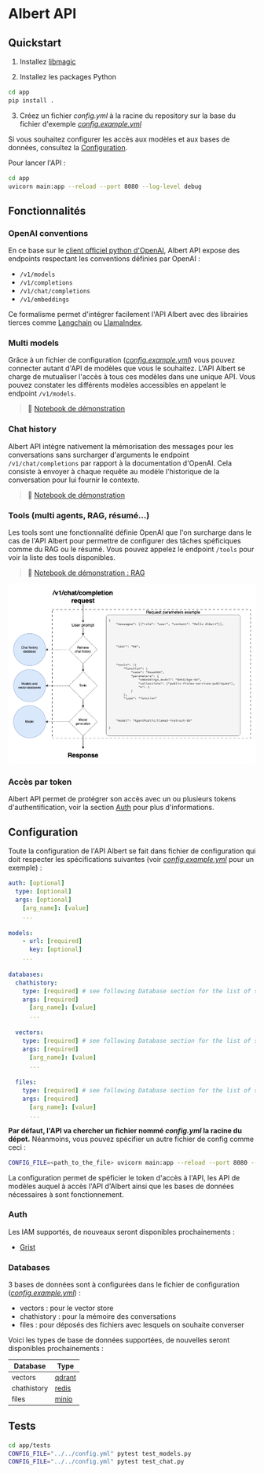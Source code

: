 # Albert API

## Quickstart

1. Installez [libmagic](https://man7.org/linux/man-pages/man3/libmagic.3.html)

2. Installez les packages Python

  ```bash 
  cd app
  pip install .
  ```

3. Créez un fichier *config.yml* à la racine du repository sur la base du fichier d'exemple *[config.example.yml](./config.example.yml)*

  Si vous souhaitez configurer les accès aux modèles et aux bases de données, consultez la [Configuration](#configuration).

  Pour lancer l'API : 
  ```bash
  cd app
  uvicorn main:app --reload --port 8080 --log-level debug
  ```

## Fonctionnalités

### OpenAI conventions

En ce base sur le [client officiel python d'OpenAI](https://github.com/openai/openai-python/tree/main), Albert API expose des endpoints respectant les conventions définies par OpenAI : 

- `/v1/models`
- `/v1/completions`
- `/v1/chat/completions`
- `/v1/embeddings`

Ce formalisme permet d'intégrer facilement l'API Albert avec des librairies tierces comme [Langchain](https://www.langchain.com/) ou [LlamaIndex](https://www.llamaindex.ai/).

### Multi models

Grâce à un fichier de configuration (*[config.example.yml](./config.example.yml)*) vous pouvez connecter autant d'API de modèles que vous le souhaitez. L'API Albert se charge de mutualiser l'accès à tous ces modèles dans une unique API. Vous pouvez constater les différents modèles accessibles en appelant le endpoint `/v1/models`.

> 📖 [Notebook de démonstration](./tutorials/models.ipynb)

### Chat history

Albert API intègre nativement la mémorisation des messages pour les conversations sans surcharger d'arguments le endpoint `/v1/chat/completions` par rapport à la documentation d'OpenAI. Cela consiste à envoyer à chaque requête au modèle l'historique de la conversation pour lui fournir le contexte.

> 📖 [Notebook de démonstration](./tutorials/chat_completions.ipynb)

### Tools (multi agents, RAG, résumé...)

Les tools sont une fonctionnalité définie OpenAI que l'on surcharge dans le cas de l'API Albert pour permettre de configurer des tâches spéficiques comme du RAG ou le résumé. Vous pouvez appelez le endpoint `/tools` pour voir la liste des tools disponibles.

> 📖 [Notebook de démonstration : RAG](./tutorials/retrival_augmented_generation.ipynb)

![](./assets/chatcompletion.png)

### Accès par token

Albert API permet de protégrer son accès avec un ou plusieurs tokens d'authentification, voir la section [Auth](#auth) pour plus d'informations.

## Configuration

Toute la configuration de l'API Albert se fait dans fichier de configuration qui doit respecter les  spécifications suivantes (voir *[config.example.yml](./config.example.yml)* pour un exemple) :

```yaml
auth: [optional]
  type: [optional]
  args: [optional] 
    [arg_name]: [value]
    ...
  
models:
    - url: [required]
      key: [optional]
    ...

databases:
  chathistory:
    type: [required] # see following Database section for the list of supported db type
    args: [required] 
      [arg_name]: [value]
      ...
    
  vectors:
    type: [required] # see following Database section for the list of supported db type
    args: [required] 
      [arg_name]: [value]
      ...
  
  files:
    type: [required] # see following Database section for the list of supported db type
    args: [required] 
      [arg_name]: [value]
      ...
```

**Par défaut, l'API va chercher un fichier nommé *config.yml* la racine du dépot.** Néanmoins, vous pouvez spécifier un autre fichier de config comme ceci :

```bash
CONFIG_FILE=<path_to_the_file> uvicorn main:app --reload --port 8080 --log-level debug
``` 

La configuration permet de spéficier le token d'accès à l'API, les API de modèles auquel à accès l'API d'Albert ainsi que les bases de données nécessaires à sont fonctionnement. 

### Auth

Les IAM supportés, de nouveaux seront disponibles prochainements :

* [Grist](https://www.getgrist.com/)

### Databases

3 bases de données sont à configurées dans le fichier de configuration (*[config.example.yml](./config.example.yml)*) : 
* vectors : pour le vector store
* chathistory : pour la mémoire des conversations
* files : pour déposés des fichiers avec lesquels on souhaite converser

Voici les types de base de données supportées, de nouvelles seront disponibles prochainements : 

| Database | Type |
| --- | --- |
| vectors | [qdrant](https://qdrant.tech/) | 
| chathistory | [redis](https://redis.io/) |
| files | [minio](https://min.io/) |

## Tests

```bash
cd app/tests
CONFIG_FILE="../../config.yml" pytest test_models.py
CONFIG_FILE="../../config.yml" pytest test_chat.py
```